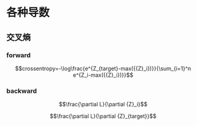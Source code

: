 # 各种导数

## 交叉熵

### forward 

```math
crossentropy=-\log\frac{e^{Z_{target}-max({{Z}_i})}}{\sum_{i=1}^n e^{Z_i-max({{Z}_i})}}
```

### backward
```math
\frac{\partial L}{\partial {Z}_i}
```
```math
\frac{\partial L}{\partial {Z}_{target}}
```